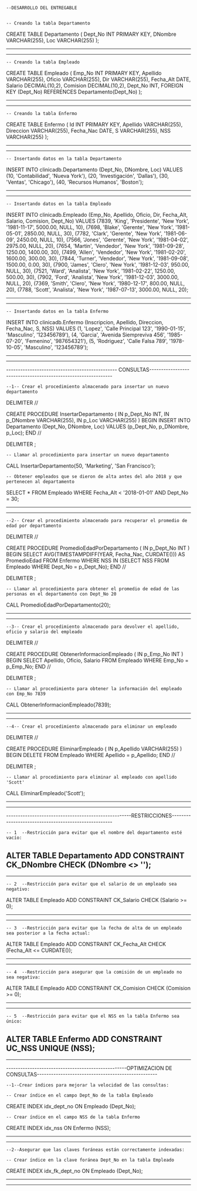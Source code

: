    --DESARROLLO DEL ENTREGABLE 


    -- Creando la tabla Departamento

CREATE TABLE Departamento (
 Dept_No INT PRIMARY KEY,
 DNombre VARCHAR(255),
 Loc VARCHAR(255)
);

--------------------------------------------------------------------------------------------------------------------------------
--------------------------------------------------------------------------------------------------------------------------------
    -- Creando la tabla Empleado

CREATE TABLE Empleado (
 Emp_No INT PRIMARY KEY,
 Apellido VARCHAR(255),
 Oficio VARCHAR(255),
 Dir VARCHAR(255),
 Fecha_Alt DATE,
 Salario DECIMAL(10,2),
 Comision DECIMAL(10,2),
 Dept_No INT,
 FOREIGN KEY (Dept_No) REFERENCES Departamento(Dept_No)
);

--------------------------------------------------------------------------------------------------------------------------------
--------------------------------------------------------------------------------------------------------------------------------
    -- Creando la tabla Enfermo

CREATE TABLE Enfermo (
 Id INT PRIMARY KEY,
 Apellido VARCHAR(255),
 Direccion VARCHAR(255),
 Fecha_Nac DATE,
 S VARCHAR(255),
 NSS VARCHAR(255)
);

--------------------------------------------------------------------------------------------------------------------------------
--------------------------------------------------------------------------------------------------------------------------------

    -- Insertando datos en la tabla Departamento

INSERT INTO  clinicadb.Departamento (Dept_No, DNombre, Loc) VALUES
 (10, 'Contabilidad', 'Nueva York'),
 (20, 'Investigación', 'Dallas'),
 (30, 'Ventas', 'Chicago'),
 (40, 'Recursos Humanos', 'Boston');

--------------------------------------------------------------------------------------------------------------------------------
--------------------------------------------------------------------------------------------------------------------------------
    -- Insertando datos en la tabla Empleado

INSERT INTO clinicadb.Empleado (Emp_No, Apellido, Oficio, Dir, Fecha_Alt, Salario, Comision, Dept_No) VALUES
 (7839, 'King', 'Presidente', 'New York', '1981-11-17', 5000.00, NULL, 10),
 (7698, 'Blake', 'Gerente', 'New York', '1981-05-01', 2850.00, NULL, 30),
 (7782, 'Clark', 'Gerente', 'New York', '1981-06-09', 2450.00, NULL, 10),
 (7566, 'Jones', 'Gerente', 'New York', '1981-04-02', 2975.00, NULL, 20),
 (7654, 'Martin', 'Vendedor', 'New York', '1981-09-28', 1250.00, 1400.00, 30),
 (7499, 'Allen', 'Vendedor', 'New York', '1981-02-20', 1600.00, 300.00, 30),
 (7844, 'Turner', 'Vendedor', 'New York', '1981-09-08', 1500.00, 0.00, 30),
 (7900, 'James', 'Clero', 'New York', '1981-12-03', 950.00, NULL, 30),
 (7521, 'Ward', 'Analista', 'New York', '1981-02-22', 1250.00, 500.00, 30),
 (7902, 'Ford', 'Analista', 'New York', '1981-12-03', 3000.00, NULL, 20),
 (7369, 'Smith', 'Clero', 'New York', '1980-12-17', 800.00, NULL, 20),
 (7788, 'Scott', 'Analista', 'New York', '1987-07-13', 3000.00, NULL, 20);

--------------------------------------------------------------------------------------------------------------------------------
--------------------------------------------------------------------------------------------------------------------------------
    -- Insertando datos en la tabla Enfermo


INSERT INTO clinicadb.Enfermo (Inscripcion, Apellido, Direccion, Fecha_Nac, S, NSS) VALUES
(1, 'Lopez', 'Calle Principal 123', '1990-01-15', 'Masculino', '123456789'),
(4, 'Garcia', 'Avenida Siempreviva 456', '1985-07-20', 'Femenino', '987654321'),
(5, 'Rodriguez', 'Calle Falsa 789', '1978-10-05', 'Masculino', '123456789');


--------------------------------------------------------------------------------------------------------------------------------
--------------------------------------------------------------------------------------------------------------------------------


  ----------------------------------------------- CONSULTAS--------------------------------------------------------------

    --1-- Crear el procedimiento almacenado para insertar un nuevo departamento

DELIMITER //

CREATE PROCEDURE InsertarDepartamento (
    IN p_Dept_No INT,
    IN p_DNombre VARCHAR(255),
    IN p_Loc VARCHAR(255)
)
BEGIN
    INSERT INTO Departamento (Dept_No, DNombre, Loc) VALUES (p_Dept_No, p_DNombre, p_Loc);
END //

DELIMITER ;

    -- Llamar al procedimiento para insertar un nuevo departamento

CALL InsertarDepartamento(50, 'Marketing', 'San Francisco');

    -- Obtener empleados que se dieron de alta antes del año 2018 y que pertenecen al departamento 

SELECT * FROM Empleado WHERE Fecha_Alt < '2018-01-01' AND Dept_No = 30;

--------------------------------------------------------------------------------------------------------------------------------
--------------------------------------------------------------------------------------------------------------------------------


    --2-- Crear el procedimiento almacenado para recuperar el promedio de edad por departamento

DELIMITER //

CREATE PROCEDURE PromedioEdadPorDepartamento (
    IN p_Dept_No INT
)
BEGIN
    SELECT AVG(TIMESTAMPDIFF(YEAR, Fecha_Nac, CURDATE())) AS PromedioEdad
    FROM Enfermo
    WHERE NSS IN (SELECT NSS FROM Empleado WHERE Dept_No = p_Dept_No);
END //

DELIMITER ;

    -- Llamar al procedimiento para obtener el promedio de edad de las personas en el departamento con Dept_No 20

CALL PromedioEdadPorDepartamento(20);

--------------------------------------------------------------------------------------------------------------------------------
--------------------------------------------------------------------------------------------------------------------------------

    --3-- Crear el procedimiento almacenado para devolver el apellido, oficio y salario del empleado
DELIMITER //

CREATE PROCEDURE ObtenerInformacionEmpleado (
    IN p_Emp_No INT
)
BEGIN
    SELECT Apellido, Oficio, Salario
    FROM Empleado
    WHERE Emp_No = p_Emp_No;
END //

DELIMITER ;

    -- Llamar al procedimiento para obtener la información del empleado con Emp_No 7839

CALL ObtenerInformacionEmpleado(7839);

-------------------------------------------------------------------------------------------------------------------------------
--------------------------------------------------------------------------------------------------------------------------------

    --4-- Crear el procedimiento almacenado para eliminar un empleado
DELIMITER //

CREATE PROCEDURE EliminarEmpleado (
    IN p_Apellido VARCHAR(255)
)
BEGIN
    DELETE FROM Empleado WHERE Apellido = p_Apellido;
END //

DELIMITER ;

    -- Llamar al procedimiento para eliminar al empleado con apellido 'Scott'
CALL EliminarEmpleado('Scott');

--------------------------------------------------------------------------------------------------------------------------------
--------------------------------------------------------------------------------------------------------------------------------
-----------------------------------------------------RESTRICCIONES-----------------------------------------------------

    -- 1  --Restricción para evitar que el nombre del departamento esté vacío:

ALTER TABLE Departamento
ADD CONSTRAINT CK_DNombre CHECK (DNombre <> '');
--------------------------------------------------------------------------------------------------------------------------------
--------------------------------------------------------------------------------------------------------------------------------
    -- 2  --Restricción para evitar que el salario de un empleado sea negativo:

ALTER TABLE Empleado
ADD CONSTRAINT CK_Salario CHECK (Salario >= 0);

--------------------------------------------------------------------------------------------------------------------------------
--------------------------------------------------------------------------------------------------------------------------------
    -- 3  --Restricción para evitar que la fecha de alta de un empleado sea posterior a la fecha actual:

ALTER TABLE Empleado
ADD CONSTRAINT CK_Fecha_Alt CHECK (Fecha_Alt <= CURDATE());

--------------------------------------------------------------------------------------------------------------------------------
--------------------------------------------------------------------------------------------------------------------------------
    -- 4  --Restricción para asegurar que la comisión de un empleado no sea negativa:

ALTER TABLE Empleado
ADD CONSTRAINT CK_Comision CHECK (Comision >= 0);

--------------------------------------------------------------------------------------------------------------------------------
--------------------------------------------------------------------------------------------------------------------------------
    -- 5  --Restricción para evitar que el NSS en la tabla Enfermo sea único:

ALTER TABLE Enfermo
ADD CONSTRAINT UC_NSS UNIQUE (NSS);
--------------------------------------------------------------------------------------------------------------------------------
--------------------------------------------------------------------------------------------------------------------------------

---------------------------------------------------OPTIMIZACION DE CONSULTAS---------------------------------------------------

    --1--Crear índices para mejorar la velocidad de las consultas:

    -- Crear índice en el campo Dept_No de la tabla Empleado

CREATE INDEX idx_dept_no ON Empleado (Dept_No);

    -- Crear índice en el campo NSS de la tabla Enfermo

CREATE INDEX idx_nss ON Enfermo (NSS);

--------------------------------------------------------------------------------------------------------------------------------
--------------------------------------------------------------------------------------------------------------------------------
    --2--Asegurar que las claves foráneas están correctamente indexadas:

    -- Crear índice en la clave foránea Dept_No en la tabla Empleado

CREATE INDEX idx_fk_dept_no ON Empleado (Dept_No);

--------------------------------------------------------------------------------------------------------------------------------
--------------------------------------------------------------------------------------------------------------------------------